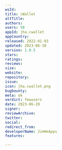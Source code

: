 ```yaml
---
wsId: 
title: cWallet
altTitle: 
authors: 
users: 50
appId: jha.cwallet
appCountry: 
released: 2022-01-03
updated: 2023-06-30
version: 1.0.5
stars: 
ratings: 
reviews: 
size: 
website: 
repository: 
issue: 
icon: jha.cwallet.png
bugbounty: 
meta: ok
verdict: fewusers
date: 2023-06-20
signer: 
reviewArchive: 
twitter: 
social: 
redirect_from: 
developerName: JimHeApps
features: 

---
```


